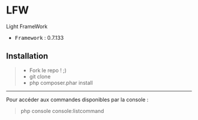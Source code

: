 # LFW
Light FrameWork

 - <kbd>Framework</kbd> : 0.7.133

Installation
----------

> - Fork le repo ! ;)
> - git clone
> - php composer.phar install

----------

Pour accéder aux commandes disponibles par la console :
> php console console:listcommand